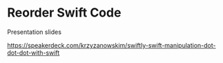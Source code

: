 # Reorder Swift Code

Presentation slides

‪https://speakerdeck.com/krzyzanowskim/swiftly-swift-manipulation-dot-dot-dot-with-swift

